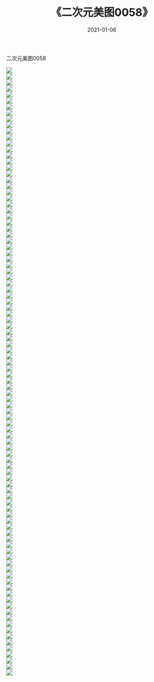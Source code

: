 ﻿---
layout: post
title:  《二次元美图0058》
date:   2021-01-06
img: http://imgx.orgx.ga/二次元/2021/二次元美图0058/000.jpg
categories: [美女, 清纯, 唯美]
---

二次元美图0058

 ![](http://imgx.orgx.ga/二次元/2021/二次元美图0058/001.jpg) <br>![](http://imgx.orgx.ga/二次元/2021/二次元美图0058/002.jpg) <br>![](http://imgx.orgx.ga/二次元/2021/二次元美图0058/003.jpg) <br>![](http://imgx.orgx.ga/二次元/2021/二次元美图0058/004.jpg) <br>![](http://imgx.orgx.ga/二次元/2021/二次元美图0058/005.jpg) <br>![](http://imgx.orgx.ga/二次元/2021/二次元美图0058/006.jpg) <br>![](http://imgx.orgx.ga/二次元/2021/二次元美图0058/007.jpg) <br>![](http://imgx.orgx.ga/二次元/2021/二次元美图0058/008.jpg) <br>![](http://imgx.orgx.ga/二次元/2021/二次元美图0058/009.jpg) <br>![](http://imgx.orgx.ga/二次元/2021/二次元美图0058/010.jpg) <br>![](http://imgx.orgx.ga/二次元/2021/二次元美图0058/011.jpg) <br>![](http://imgx.orgx.ga/二次元/2021/二次元美图0058/012.jpg) <br>![](http://imgx.orgx.ga/二次元/2021/二次元美图0058/013.jpg) <br>![](http://imgx.orgx.ga/二次元/2021/二次元美图0058/014.jpg) <br>![](http://imgx.orgx.ga/二次元/2021/二次元美图0058/015.jpg) <br>![](http://imgx.orgx.ga/二次元/2021/二次元美图0058/016.jpg) <br>![](http://imgx.orgx.ga/二次元/2021/二次元美图0058/017.jpg) <br>![](http://imgx.orgx.ga/二次元/2021/二次元美图0058/018.jpg) <br>![](http://imgx.orgx.ga/二次元/2021/二次元美图0058/019.jpg) <br>![](http://imgx.orgx.ga/二次元/2021/二次元美图0058/020.jpg) <br>![](http://imgx.orgx.ga/二次元/2021/二次元美图0058/021.jpg) <br>![](http://imgx.orgx.ga/二次元/2021/二次元美图0058/022.jpg) <br>![](http://imgx.orgx.ga/二次元/2021/二次元美图0058/023.jpg) <br>![](http://imgx.orgx.ga/二次元/2021/二次元美图0058/024.jpg) <br>![](http://imgx.orgx.ga/二次元/2021/二次元美图0058/025.jpg) <br>![](http://imgx.orgx.ga/二次元/2021/二次元美图0058/026.jpg) <br>![](http://imgx.orgx.ga/二次元/2021/二次元美图0058/027.jpg) <br>![](http://imgx.orgx.ga/二次元/2021/二次元美图0058/028.jpg) <br>![](http://imgx.orgx.ga/二次元/2021/二次元美图0058/029.jpg) <br>![](http://imgx.orgx.ga/二次元/2021/二次元美图0058/030.jpg) <br>![](http://imgx.orgx.ga/二次元/2021/二次元美图0058/031.jpg) <br>![](http://imgx.orgx.ga/二次元/2021/二次元美图0058/032.jpg) <br>![](http://imgx.orgx.ga/二次元/2021/二次元美图0058/033.jpg) <br>![](http://imgx.orgx.ga/二次元/2021/二次元美图0058/034.jpg) <br>![](http://imgx.orgx.ga/二次元/2021/二次元美图0058/035.jpg) <br>![](http://imgx.orgx.ga/二次元/2021/二次元美图0058/036.jpg) <br>![](http://imgx.orgx.ga/二次元/2021/二次元美图0058/037.jpg) <br>![](http://imgx.orgx.ga/二次元/2021/二次元美图0058/038.jpg) <br>![](http://imgx.orgx.ga/二次元/2021/二次元美图0058/039.jpg) <br>![](http://imgx.orgx.ga/二次元/2021/二次元美图0058/040.jpg) <br>![](http://imgx.orgx.ga/二次元/2021/二次元美图0058/041.jpg) <br>![](http://imgx.orgx.ga/二次元/2021/二次元美图0058/042.jpg) <br>![](http://imgx.orgx.ga/二次元/2021/二次元美图0058/043.jpg) <br>![](http://imgx.orgx.ga/二次元/2021/二次元美图0058/044.jpg) <br>![](http://imgx.orgx.ga/二次元/2021/二次元美图0058/045.jpg) <br>![](http://imgx.orgx.ga/二次元/2021/二次元美图0058/046.jpg) <br>![](http://imgx.orgx.ga/二次元/2021/二次元美图0058/047.jpg) <br>![](http://imgx.orgx.ga/二次元/2021/二次元美图0058/048.jpg) <br>![](http://imgx.orgx.ga/二次元/2021/二次元美图0058/049.jpg) <br>![](http://imgx.orgx.ga/二次元/2021/二次元美图0058/050.jpg) <br>![](http://imgx.orgx.ga/二次元/2021/二次元美图0058/051.jpg) <br>![](http://imgx.orgx.ga/二次元/2021/二次元美图0058/052.jpg) <br>![](http://imgx.orgx.ga/二次元/2021/二次元美图0058/053.jpg) <br>![](http://imgx.orgx.ga/二次元/2021/二次元美图0058/054.jpg) <br>![](http://imgx.orgx.ga/二次元/2021/二次元美图0058/055.jpg) <br>![](http://imgx.orgx.ga/二次元/2021/二次元美图0058/056.jpg) <br>![](http://imgx.orgx.ga/二次元/2021/二次元美图0058/057.jpg) <br>![](http://imgx.orgx.ga/二次元/2021/二次元美图0058/058.jpg) <br>![](http://imgx.orgx.ga/二次元/2021/二次元美图0058/059.jpg) <br>![](http://imgx.orgx.ga/二次元/2021/二次元美图0058/060.jpg) <br>![](http://imgx.orgx.ga/二次元/2021/二次元美图0058/061.jpg) <br>![](http://imgx.orgx.ga/二次元/2021/二次元美图0058/062.jpg) <br>![](http://imgx.orgx.ga/二次元/2021/二次元美图0058/063.jpg) <br>![](http://imgx.orgx.ga/二次元/2021/二次元美图0058/064.jpg) <br>![](http://imgx.orgx.ga/二次元/2021/二次元美图0058/065.jpg) <br>![](http://imgx.orgx.ga/二次元/2021/二次元美图0058/066.jpg) <br>![](http://imgx.orgx.ga/二次元/2021/二次元美图0058/067.jpg) <br>![](http://imgx.orgx.ga/二次元/2021/二次元美图0058/068.jpg) <br>![](http://imgx.orgx.ga/二次元/2021/二次元美图0058/069.jpg) <br>![](http://imgx.orgx.ga/二次元/2021/二次元美图0058/070.jpg) <br>![](http://imgx.orgx.ga/二次元/2021/二次元美图0058/071.jpg) <br>![](http://imgx.orgx.ga/二次元/2021/二次元美图0058/072.jpg) <br>![](http://imgx.orgx.ga/二次元/2021/二次元美图0058/073.jpg) <br>![](http://imgx.orgx.ga/二次元/2021/二次元美图0058/074.jpg) <br>![](http://imgx.orgx.ga/二次元/2021/二次元美图0058/075.jpg) <br>![](http://imgx.orgx.ga/二次元/2021/二次元美图0058/076.jpg) <br>![](http://imgx.orgx.ga/二次元/2021/二次元美图0058/077.jpg) <br>![](http://imgx.orgx.ga/二次元/2021/二次元美图0058/078.jpg) <br>![](http://imgx.orgx.ga/二次元/2021/二次元美图0058/079.jpg) <br>![](http://imgx.orgx.ga/二次元/2021/二次元美图0058/080.jpg) <br>![](http://imgx.orgx.ga/二次元/2021/二次元美图0058/081.jpg) <br>![](http://imgx.orgx.ga/二次元/2021/二次元美图0058/082.jpg) <br>![](http://imgx.orgx.ga/二次元/2021/二次元美图0058/083.jpg) <br>![](http://imgx.orgx.ga/二次元/2021/二次元美图0058/084.jpg) <br>![](http://imgx.orgx.ga/二次元/2021/二次元美图0058/085.jpg) <br>![](http://imgx.orgx.ga/二次元/2021/二次元美图0058/086.jpg) <br>![](http://imgx.orgx.ga/二次元/2021/二次元美图0058/087.jpg) <br>![](http://imgx.orgx.ga/二次元/2021/二次元美图0058/088.jpg) <br>![](http://imgx.orgx.ga/二次元/2021/二次元美图0058/089.jpg) <br>![](http://imgx.orgx.ga/二次元/2021/二次元美图0058/090.jpg) <br>![](http://imgx.orgx.ga/二次元/2021/二次元美图0058/091.jpg) <br>![](http://imgx.orgx.ga/二次元/2021/二次元美图0058/092.jpg) <br>![](http://imgx.orgx.ga/二次元/2021/二次元美图0058/093.jpg) <br>![](http://imgx.orgx.ga/二次元/2021/二次元美图0058/094.jpg) <br>![](http://imgx.orgx.ga/二次元/2021/二次元美图0058/095.jpg) <br>![](http://imgx.orgx.ga/二次元/2021/二次元美图0058/096.jpg) <br>![](http://imgx.orgx.ga/二次元/2021/二次元美图0058/097.jpg) <br>![](http://imgx.orgx.ga/二次元/2021/二次元美图0058/098.jpg) <br>![](http://imgx.orgx.ga/二次元/2021/二次元美图0058/099.jpg) <br>![](http://imgx.orgx.ga/二次元/2021/二次元美图0058/100.jpg) <br>